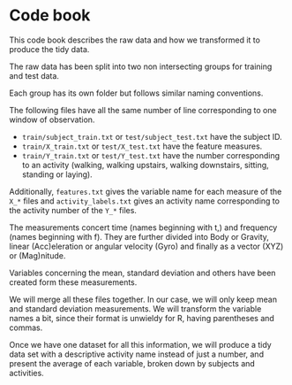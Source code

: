 # Code book

This code book describes the raw data and how we transformed it
to produce the tidy data.

The raw data has been split into two non intersecting groups for training and test data.

Each group has its own folder but follows similar naming conventions.

The following files have all the same number of line corresponding to one window of observation.
- `train/subject_train.txt` or `test/subject_test.txt` have the subject ID.
- `train/X_train.txt` or `test/X_test.txt` have the feature measures.
- `train/Y_train.txt` or `test/Y_test.txt` have the number corresponding to an activity
(walking, walking upstairs, walking downstairs, sitting, standing or laying).

Additionally, `features.txt` gives the variable name for each measure of the `X_*` files
and `activity_labels.txt` gives an activity name corresponding to the activity number of the `Y_*` files.

The measurements concert time (names beginning with t,) and frequency (names beginning with f). They are
further divided into Body or Gravity, linear (Acc)eleration or angular velocity (Gyro) and finally as a vector (XYZ) or (Mag)nitude.

Variables concerning the mean, standard deviation and others have been created form these measurements.

We will merge all these files together. In our case, we will only keep mean and standard deviation measurements.
We will transform the variable names a bit, since their format is unwieldy for R, having parentheses and commas.

Once we have one dataset for all this information, we will produce a tidy data set with a descriptive activity name instead
of just a number, and present the average of each variable, broken down by subjects and activities.
